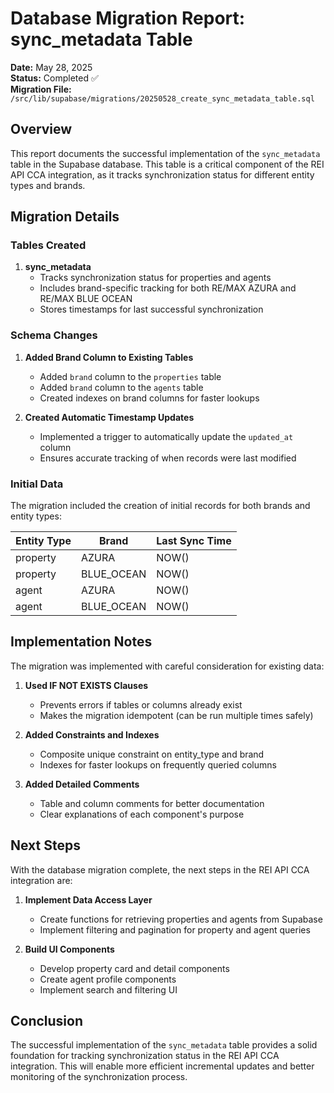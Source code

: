 # Database Migration Report: sync_metadata Table

**Date:** May 28, 2025  
**Status:** Completed ✅  
**Migration File:** `/src/lib/supabase/migrations/20250528_create_sync_metadata_table.sql`

## Overview

This report documents the successful implementation of the `sync_metadata` table in the Supabase database. This table is a critical component of the REI API CCA integration, as it tracks synchronization status for different entity types and brands.

## Migration Details

### Tables Created

1. **sync_metadata**
   - Tracks synchronization status for properties and agents
   - Includes brand-specific tracking for both RE/MAX AZURA and RE/MAX BLUE OCEAN
   - Stores timestamps for last successful synchronization

### Schema Changes

1. **Added Brand Column to Existing Tables**
   - Added `brand` column to the `properties` table
   - Added `brand` column to the `agents` table
   - Created indexes on brand columns for faster lookups

2. **Created Automatic Timestamp Updates**
   - Implemented a trigger to automatically update the `updated_at` column
   - Ensures accurate tracking of when records were last modified

### Initial Data

The migration included the creation of initial records for both brands and entity types:

| Entity Type | Brand       | Last Sync Time |
|-------------|-------------|----------------|
| property    | AZURA       | NOW()          |
| property    | BLUE_OCEAN  | NOW()          |
| agent       | AZURA       | NOW()          |
| agent       | BLUE_OCEAN  | NOW()          |

## Implementation Notes

The migration was implemented with careful consideration for existing data:

1. **Used IF NOT EXISTS Clauses**
   - Prevents errors if tables or columns already exist
   - Makes the migration idempotent (can be run multiple times safely)

2. **Added Constraints and Indexes**
   - Composite unique constraint on entity_type and brand
   - Indexes for faster lookups on frequently queried columns

3. **Added Detailed Comments**
   - Table and column comments for better documentation
   - Clear explanations of each component's purpose

## Next Steps

With the database migration complete, the next steps in the REI API CCA integration are:

1. **Implement Data Access Layer**
   - Create functions for retrieving properties and agents from Supabase
   - Implement filtering and pagination for property and agent queries

2. **Build UI Components**
   - Develop property card and detail components
   - Create agent profile components
   - Implement search and filtering UI

## Conclusion

The successful implementation of the `sync_metadata` table provides a solid foundation for tracking synchronization status in the REI API CCA integration. This will enable more efficient incremental updates and better monitoring of the synchronization process.
